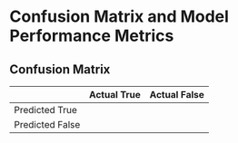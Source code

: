 # Confusion Matrix and Model Performance Metrics

## Confusion Matrix

|| Actual True | Actual False |
|-|-|-|
| Predicted True | | |
| Predicted False | | |
